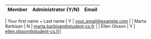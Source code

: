 | Member    | Administrator (Y/N) | Email
| -------- | ------- | ----------- |

| Your first name + Last name | Y | your_email@example.com |
| Marta Barbisan | N | marta.barbisan@student-cs.fr |
| Ellen Olsson | Y | ellen.olsson@student-cs.fr|

